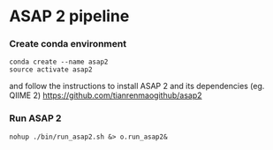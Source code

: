 #  ASAP 2 pipeline

### Create conda environment

```
conda create --name asap2
source activate asap2
```

and follow the instructions to install ASAP 2 and its dependencies (eg. QIIME 2)
https://github.com/tianrenmaogithub/asap2

### Run ASAP 2
```
nohup ./bin/run_asap2.sh &> o.run_asap2&
```
